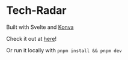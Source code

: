# Tech-Radar

Built with Svelte and [Konva](https://konvajs.org/)

Check it out at [here](https://oscarheimdahl.github.io/tech-radar)!

Or run it locally with `pnpm install && pnpm dev`

